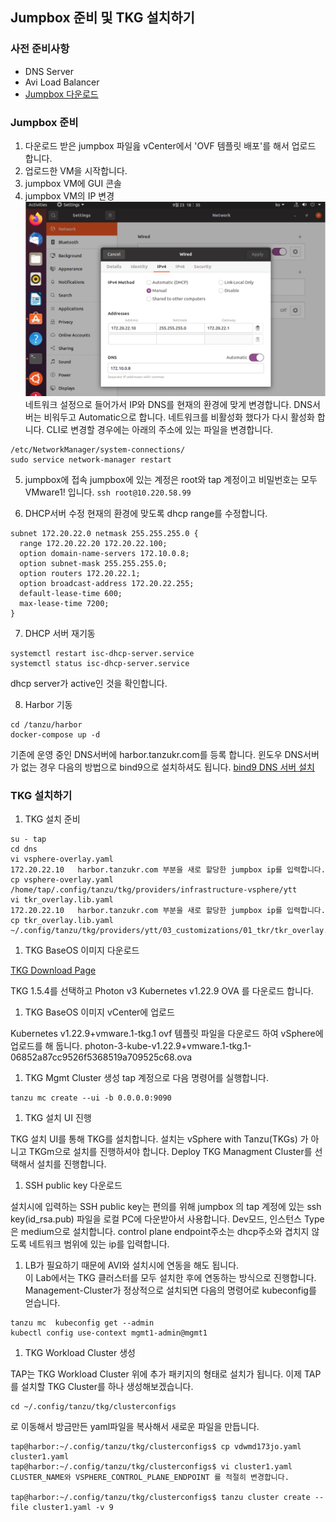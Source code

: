 ## Jumpbox 준비 및 TKG 설치하기

### 사전 준비사항
- DNS Server
- Avi Load Balancer
- [Jumpbox 다운로드](https://onevmw.sharepoint.com/:f:/r/teams/TAPHOLWorkshop/Shared%20Documents/General/jumpbox?csf=1&web=1&e=1Zi1TL)

### Jumpbox 준비
1. 다운로드 받은 jumpbox 파일읊 vCenter에서 'OVF 템플릿 배포'를 해서 업로드 합니다.
1. 업로드한 VM을 시작합니다.
1. jumpbox VM에 GUI 콘솔
1. jumpbox VM의 IP 변경
 ![](./jumpbox/jumpbox_v1.png)
네트워크 설정으로 들어가서 IP와 DNS를 현재의 환경에 맞게 변경합니다.
DNS서버는 비워두고 Automatic으로 합니다. 네트워크를 비활성화 했다가 다시 활성화 합니다.
CLI로 변경할 경우에는 아래의 주소에 있는 파일을 변경합니다.
```
/etc/NetworkManager/system-connections/
sudo service network-manager restart
```

5. jumpbox에 접속
jumpbox에 있는 계정은 root와 tap 계정이고 비밀번호는 모두 VMware1! 입니다.
``` ssh root@10.220.58.99 ```

6. DHCP서버 수정
현재의 환경에 맞도록 dhcp range를 수정합니다.

```
subnet 172.20.22.0 netmask 255.255.255.0 {
  range 172.20.22.20 172.20.22.100;
  option domain-name-servers 172.10.0.8;
  option subnet-mask 255.255.255.0;
  option routers 172.20.22.1;
  option broadcast-address 172.20.22.255;
  default-lease-time 600;
  max-lease-time 7200;
}
```
7. DHCP 서버 재기동

```
systemctl restart isc-dhcp-server.service
systemctl status isc-dhcp-server.service
```
dhcp server가 active인 것을 확인합니다.

8. Harbor 기동

```
cd /tanzu/harbor
docker-compose up -d
```

기존에 운영 중인 DNS서버에 harbor.tanzukr.com를 등록 합니다.
윈도우 DNS서버가 없는 경우 다음의 방법으로 bind9으로 설치하셔도 됩니다.
[bind9 DNS 서버 설치](./dns-install.md)

### TKG 설치하기
1. TKG 설치 준비
```
su - tap
cd dns
vi vsphere-overlay.yaml
172.20.22.10   harbor.tanzukr.com 부분을 새로 할당한 jumpbox ip를 입력합니다.
cp vsphere-overlay.yaml /home/tap/.config/tanzu/tkg/providers/infrastructure-vsphere/ytt
vi tkr_overlay.lib.yaml
172.20.22.10   harbor.tanzukr.com 부분을 새로 할당한 jumpbox ip를 입력합니다.
cp tkr_overlay.lib.yaml ~/.config/tanzu/tkg/providers/ytt/03_customizations/01_tkr/tkr_overlay.lib.yaml
```

1. TKG BaseOS 이미지 다운로드

[TKG Download Page](https://customerconnect.vmware.com/en/downloads/details?downloadGroup=TKG-154&productId=988&rPId=93384)

TKG 1.5.4를 선택하고 Photon v3 Kubernetes v1.22.9 OVA 를 다운로드 합니다.

1. TKG BaseOS 이미지 vCenter에 업로드

Kubernetes v1.22.9+vmware.1-tkg.1 ovf 템플릿 파일을 다운로드 하여 vSphere에 업로드를 해 둡니다.
photon-3-kube-v1.22.9+vmware.1-tkg.1-06852a87cc9526f5368519a709525c68.ova

1. TKG Mgmt Cluster 생성
tap 계정으로 다음 명령어를 실행합니다.
```
tanzu mc create --ui -b 0.0.0.0:9090 
```

1. TKG 설치 UI 진행

TKG 설치 UI를 통해 TKG를 설치합니다. 
설치는 vSphere with Tanzu(TKGs) 가 아니고 TKGm으로 설치를 진행하셔야 합니다.
Deploy TKG Managment Cluster를 선택해서 설치를 진행합니다.

1. SSH public key 다운로드

설치시에 입력하는 SSH public key는 편의를 위해 jumpbox 의 tap 계정에 있는 ssh key(id_rsa.pub) 파일을 로컬 PC에 다운받아서 사용합니다.
Dev모드, 인스턴스 Type은 medium으로 설치합니다.
control plane endpoint주소는 dhcp주소와 겹치지 않도록 네트워크 범위에 있는 ip를 입력합니다.

1. LB가 필요하기 때문에 AVI와 설치시에 연동을 해도 됩니다.<br>
이 Lab에서는 TKG 클러스터를 모두 설치한 후에 연동하는 방식으로 진행합니다.
Management-Cluster가 정상적으로 설치되면 다음의 명령어로 kubeconfig를 얻습니다.
```
tanzu mc  kubeconfig get --admin
kubectl config use-context mgmt1-admin@mgmt1
```

1. TKG Workload Cluster 생성

TAP는 TKG Workload Cluster 위에 추가 패키지의 형태로 설치가 됩니다.
이제 TAP를 설치할 TKG Cluster를 하나 생성해보겠습니다.
```
cd ~/.config/tanzu/tkg/clusterconfigs 
```
로 이동해서 방금만든 yaml파일을 복사해서 새로운 파일을 만듭니다.

```
tap@harbor:~/.config/tanzu/tkg/clusterconfigs$ cp vdwmd173jo.yaml cluster1.yaml
tap@harbor:~/.config/tanzu/tkg/clusterconfigs$ vi cluster1.yaml
CLUSTER_NAME와 VSPHERE_CONTROL_PLANE_ENDPOINT 를 적절히 변경합니다.

tap@harbor:~/.config/tanzu/tkg/clusterconfigs$ tanzu cluster create --file cluster1.yaml -v 9
```